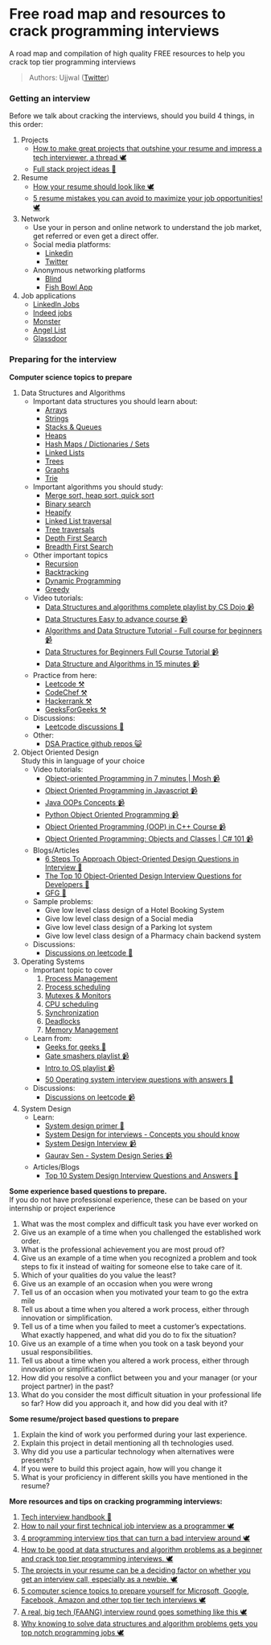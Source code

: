 # Free road map and resources to crack programming interviews

A road map and compilation of high quality FREE resources to help you crack top tier programming interviews

> Authors: Ujjwal ([Twitter](https://twitter.com/ujjwalscript))

### Getting an interview
Before we talk about cracking the interviews, should you build 4 things, in this order:
1. Projects
   - [How to make great projects that outshine your resume and impress a tech interviewer, a thread 🕊️](https://twitter.com/ujjwalscript/status/1516646732859203585?s=20&t=1lIpSKwFipm-xm53Y0UtbA)
   - [Full stack project ideas 📃](https://www.crampete.com/blogs/full-stack-development-projects)
2. Resume
   - [How your resume should look like 🕊️](https://twitter.com/ujjwalscript/status/1532174600775225345?s=20&t=1lIpSKwFipm-xm53Y0UtbA)
   - [5 resume mistakes you can avoid to maximize your job opportunities! 🕊️](https://twitter.com/ujjwalscript/status/1521305874181984261?s=20&t=1lIpSKwFipm-xm53Y0UtbA)
3. Network
   - Use your in person and online network to understand the job market, get referred or even get a direct offer.
   - Social media platforms:
     - [Linkedin](https://www.linkedin.com/) 
     - [Twitter](https://twitter.com/)
   - Anonymous networking platforms
     - [Blind](teamblind.com)
     - [Fish Bowl App](https://www.fishbowlapp.com/)
4. Job applications
    - [LinkedIn Jobs](https://www.linkedin.com/jobs)
    - [Indeed jobs](https://www.indeed.com/jobs)
    - [Monster](http://www.monster.com/)
    - [Angel List](https://angel.co/)
    - [Glassdoor](https://www.glassdoor.com/index.htm)

### Preparing for the interview

**Computer science topics to prepare**

1. Data Structures and Algorithms
   - Important data structures you should learn about:
     - [Arrays](https://www.geeksforgeeks.org/sde-sheet-a-complete-guide-for-sde-preparation/?ref=ghb#Arrays)
     - [Strings](https://www.geeksforgeeks.org/sde-sheet-a-complete-guide-for-sde-preparation/?ref=ghb#Strings)
     - [Stacks & Queues](https://www.geeksforgeeks.org/sde-sheet-a-complete-guide-for-sde-preparation/?ref=ghb#SnQ)
     - [Heaps](https://www.geeksforgeeks.org/sde-sheet-a-complete-guide-for-sde-preparation/?ref=ghb#Heap)
     - [Hash Maps / Dictionaries / Sets](https://www.geeksforgeeks.org/sde-sheet-a-complete-guide-for-sde-preparation/?ref=ghb#Hashing)
     - [Linked Lists](https://www.geeksforgeeks.org/sde-sheet-a-complete-guide-for-sde-preparation/?ref=ghb#LL)
     - [Trees](https://www.geeksforgeeks.org/sde-sheet-a-complete-guide-for-sde-preparation/?ref=ghb#BT)
     - [Graphs](https://www.geeksforgeeks.org/sde-sheet-a-complete-guide-for-sde-preparation/?ref=ghb#Graph)
     - [Trie](https://www.geeksforgeeks.org/sde-sheet-a-complete-guide-for-sde-preparation/?ref=ghb#Trie)
   - Important algorithms you should study:
     - [Merge sort, heap sort, quick sort](https://www.geeksforgeeks.org/sde-sheet-a-complete-guide-for-sde-preparation/?ref=ghb#SnS)
     - [Binary search](https://www.geeksforgeeks.org/binary-search/)
     - [Heapify](https://www.geeksforgeeks.org/heap-sort/)
     - [Linked List traversal](https://www.geeksforgeeks.org/recursive-insertion-and-traversal-linked-list/)
     - [Tree traversals](https://www.geeksforgeeks.org/tree-traversals-inorder-preorder-and-postorder/)
     - [Depth First Search](https://www.geeksforgeeks.org/depth-first-search-or-dfs-for-a-graph/)
     - [Breadth First Search](https://www.geeksforgeeks.org/breadth-first-search-or-bfs-for-a-graph/)
   - Other important topics
     - [Recursion](https://www.geeksforgeeks.org/recursion/)
     - [Backtracking](https://www.geeksforgeeks.org/backtracking-algorithms/)
     - [Dynamic Programming](https://www.geeksforgeeks.org/sde-sheet-a-complete-guide-for-sde-preparation/?ref=ghb#DP)
     - [Greedy](https://www.geeksforgeeks.org/sde-sheet-a-complete-guide-for-sde-preparation/?ref=ghb#Greedy)
   - Video tutorials:
     - [Data Structures and algorithms complete playlist by CS Dojo 📹](https://www.youtube.com/watch?v=bum_19loj9A&list=PLBZBJbE_rGRV8D7XZ08LK6z-4zPoWzu5H)
     - [Data Structures Easy to advance course 📹](https://youtu.be/RBSGKlAvoiM)
     - [Algorithms and Data Structure Tutorial - Full course for beginners 📹](https://www.youtube.com/watch?v=8hly31xKli0)
     - [Data Structures for Beginners Full Course Tutorial 📹](https://www.youtube.com/watch?v=YOfXMQnUlZY)
     - [Data Structure and Algorithms in 15 minutes 📹](https://youtu.be/oz9cEqFynHU)
   - Practice from here:
     - [Leetcode ⚒️](https://leetcode.com)
     - [CodeChef ⚒️](https://www.codechef.com/)
     - [Hackerrank ⚒️](https://hackerrank.com)
     - [GeeksForGeeks ⚒️](https://www.geeksforgeeks.org/)
   - Discussions:
     - [Leetcode discussions 💬](https://leetcode.com/discuss)
   - Other:
     - [DSA Practice github repos 😺](https://github.com/topics/dsa-practice)
2. Object Oriented Design  
   Study this in language of your choice 
   - Video tutorials:
     - [Object-oriented Programming in 7 minutes | Mosh 📹](https://www.youtube.com/watch?v=pTB0EiLXUC8)
     - [Object Oriented Programming in Javascript 📹](https://youtu.be/PFmuCDHHpwk)
     - [Java OOPs Concepts 📹](https://www.youtube.com/watch?v=7GwptabrYyk&t=86s)
     - [Python Object Oriented Programming 📹](https://www.youtube.com/watch?v=JeznW_7DlB0)
     - [Object Oriented Programming (OOP) in C++ Course 📹](https://www.youtube.com/watch?v=wN0x9eZLix4)
     - [Object Oriented Programming: Objects and Classes | C# 101 📹](https://www.youtube.com/watch?v=TzgxcAiHCWA)
   - Blogs/Articles
     - [6 Steps To Approach Object-Oriented Design Questions in Interview 📃](https://www.geeksforgeeks.org/6-steps-to-approach-object-oriented-design-questions-in-interview/)
     - [The Top 10 Object-Oriented Design Interview Questions for Developers 📃](https://medium.com/hackernoon/the-top-10-object-oriented-design-interview-questions-developers-should-know-c7fc2e13ce39)
     - [GFG 📃](https://www.geeksforgeeks.org/introduction-of-object-oriented-programming/)
   - Sample problems:
     - Give low level class design of a Hotel Booking System
     - Give low level class design of a Social media
     - Give low level class design of a Parking lot system
     - Give low level class design of a Pharmacy chain backend system
   - Discussions:
     - [Discussions on leetcode 💬](https://leetcode.com/discuss/interview-question/object-oriented-design?currentPage=1&orderBy=hot&query=)
3. Operating Systems
   - Important topic to cover
     1. [Process Management](https://www.javatpoint.com/process-management-in-os)
     2. [Process scheduling](https://www.tutorialspoint.com/operating_system/os_process_scheduling.htm)
     3. [Mutexes & Monitors](https://123dok.net/article/mutexes-and-monitors-synchronization-and-deadlocks.q05v6w5g)
     4. [CPU scheduling](https://www.geeksforgeeks.org/cpu-scheduling-in-operating-systems/)
     5. [Synchronization](https://www.geeksforgeeks.org/introduction-of-process-synchronization/?ref=lbp)
     6. [Deadlocks](https://www.geeksforgeeks.org/introduction-of-deadlock-in-operating-system/?ref=lbp)
     7. [Memory Management](https://www.geeksforgeeks.org/introduction-to-memory-and-memory-units/?ref=lbp)
   - Learn from:
     - [Geeks for geeks 📃](https://www.geeksforgeeks.org/operating-systems/?ref=lbp)
     - [Gate smashers playlist 📹](https://youtu.be/bkSWJJZNgf8?list=PLxCzCOWd7aiGz9donHRrE9I3Mwn6XdP8p)
     - [Intro to OS playlist 📹](https://youtu.be/MQyJaQmzq-w?list=PLPQ7PivebcX5RR5D6OSNFum3DxaL9g7Wh)
     - [50 Operating system interview questions with answers 📃](https://career.guru99.com/top-50-operating-system-interview-questions/)
   - Discussions:
     - [Discussions on leetcode 📹](https://leetcode.com/discuss/interview-question/operating-system?currentPage=1&orderBy=hot&query=)
4. System Design
   - Learn:
     - [System design primer 📃](https://github.com/donnemartin/system-design-primer)
     - [System Design for interviews - Concepts you should know](https://www.freecodecamp.org/news/systems-design-for-interviews/)
     - [System Design Interview 📹](https://youtu.be/bUHFg8CZFws)
     - [Gaurav Sen - System Design Series 📹](https://www.youtube.com/watch?v=xpDnVSmNFX0&list=PLMCXHnjXnTnvo6alSjVkgxV-VH6EPyvoX)
   - Articles/Blogs
     - [Top 10 System Design Interview Questions and Answers 📃](https://www.geeksforgeeks.org/top-10-system-design-interview-questions-and-answers/)

**Some experience based questions to prepare.**  
If you do not have professional experience, these can be based on your internship or project experience

1. What was the most complex and difficult task you have ever worked on
2. Give us an example of a time when you challenged the established work order.
3. What is the professional achievement you are most proud of?
4. Give us an example of a time when you recognized a problem and took steps to fix it instead of waiting for someone else to take care of it.
5. Which of your qualities do you value the least?
6. Give us an example of an occasion when you were wrong
7. Tell us of an occasion when you motivated your team to go the extra mile
8. Tell us about a time when you altered a work process, either through innovation or simplification.
9.  Tell us of a time when you failed to meet a customer’s expectations. What exactly happened, and what did you do to fix the situation?
10. Give us an example of a time when you took on a task beyond your usual responsibilities.
11. Tell us about a time when you altered a work process, either through innovation or simplification.
12. How did you resolve a conflict between you and your manager (or your project partner) in the past?
13. What do you consider the most difficult situation in your professional life so far? How did you approach it, and how did you deal with it?

**Some resume/project based questions to prepare**

1. Explain the kind of work you performed during your last experience.
2. Explain this project in detail mentioning all th technologies used.
3. Why did you use a particular technology when alternatives were presents?
4. If you were to build this project again, how will you change it
5. What is your proficiency in different skills you have mentioned in the resume?

**More resources and tips on cracking programming interviews:**
1. [Tech interview handbook 📃](https://github.com/yangshun/tech-interview-handbook)
2. [How to nail your first technical job interview as a programmer 🕊️](https://twitter.com/ujjwalscript/status/1526376869473308672?s=20&t=1lIpSKwFipm-xm53Y0UtbA)
3. [4 programming interview tips that can turn a bad interview around 🕊️](https://twitter.com/ujjwalscript/status/1519148795577049089?s=20&t=1lIpSKwFipm-xm53Y0UtbA)
4. [How to be good at data structures and algorithm problems as a beginner and crack top tier programming interviews. 🕊️](https://twitter.com/ujjwalscript/status/1518054631099707392?s=20&t=1lIpSKwFipm-xm53Y0UtbA)
5. [The projects in your resume can be a deciding factor on whether you get an interview call, especially as a newbie. 🕊️](https://twitter.com/ujjwalscript/status/1516646732859203585?s=20&t=1lIpSKwFipm-xm53Y0UtbA)
6. [5 computer science topics to prepare yourself for Microsoft, Google, Facebook, Amazon and other top tier tech interviews 🕊️](https://twitter.com/ujjwalscript/status/1529273831231086592?s=20&t=1lIpSKwFipm-xm53Y0UtbA)
7. [A real, big tech (FAANG) interview round goes something like this 🕊️](https://twitter.com/ujjwalscript/status/1530041801263837184?s=20&t=1lIpSKwFipm-xm53Y0UtbA)
8. [Why knowing to solve data structures and algorithm problems gets you top notch programming jobs 🕊️](https://twitter.com/ujjwalscript/status/1530822711244509189?s=20&t=1lIpSKwFipm-xm53Y0UtbA)